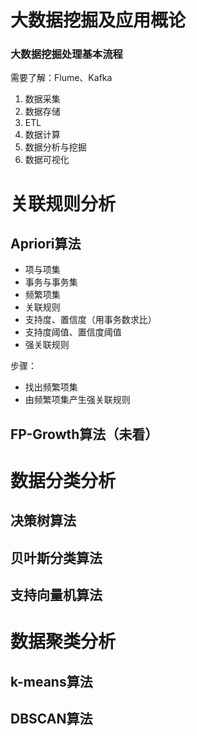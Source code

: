 # 大数据挖掘及应用概论

### 大数据挖掘处理基本流程

需要了解：Flume、Kafka

1. 数据采集
2. 数据存储
3. ETL
4. 数据计算
5. 数据分析与挖掘
6. 数据可视化


# 关联规则分析

## Apriori算法

* 项与项集
* 事务与事务集
* 频繁项集
* 关联规则
* 支持度、置信度（用事务数求比）
* 支持度阈值、置信度阈值
* 强关联规则

步骤：

* 找出频繁项集
* 由频繁项集产生强关联规则

## FP-Growth算法（未看）

# 数据分类分析

## 决策树算法

## 贝叶斯分类算法

## 支持向量机算法

# 数据聚类分析

## k-means算法

## DBSCAN算法